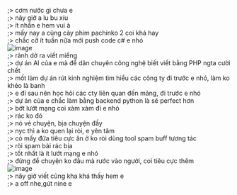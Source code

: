 ;> cơm nước gì chưa e<br>
;> nãy giờ a lu bu xíu<br>
;> ít nhắn e hem vui à<br>
;> mấy nay a cũng cày phim pachinko 2 coi khá hay<br>
;> chắc cỡ ít tuần nữa mới push code c# e nhó<br>
![image](https://github.com/user-attachments/assets/e8bfc0ca-0054-4c86-9dc0-4f647afcf403)<br>
;> rảnh dở ra viết miếng<br>
;> dự án AI của e mà để dân chuyên công nghệ biết viết bằng PHP ngta cười chết<br>
;> mốt làm dự án rút kinh nghiệm tìm hiểu các công ty đi trước e nhó, làm ko khéo là banh<br>
;> e đi sau nên học hỏi các cty liên quan đến mảng, đi trước e nhó<br>
;> dự án của e chắc làm bằng backend python là sẽ perfect hơn<br>
;> bớt lướt mạng coi xàm xàm đi e nhó<br>
;> rác ko đó<br>
;> nó vẻ chuyện, bịa chuyện đầy<br>
;> nyc thì a ko quen lại ròi, e yên tâm<br>
;> có mấy đứa tiêu cực ăn ở ko ròi dùng tool spam buff tương tác<br>
;> ròi spam bài rác bịa<br>
;> tốt nhất là ít lướt mạng e nhó<br>
;> đừng để chuyện ko đâu mà rước vào người, coi tiêu cực thêm<br>
![image](https://github.com/user-attachments/assets/652c3fda-2d5d-42f1-8eaa-fda97354e89b)<br>
;> nãy giờ viết cũng kha khá thấy hem e<br>
;> a off nhe,gút nine e

